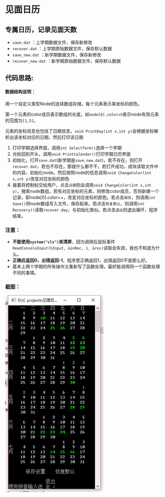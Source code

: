 见面日历
========
专属日历，记录见面天数
--------

* `save.dat` ：上学期数据文件，保存新修改
* `recover.dat` ：上学期原始数据文件，保存默认数据
* `save_new.dat` ：新学期数据文件，保存新修改
* `recover_new.dat` ：新学期原始数据文件，保存默认数据

代码思路:
--------
#### 数据结构说明：

用一个自定义类型Node的连续数组存储，每个元素表示某坐标的颜色。

第一个元素的color成员表示数组的长度。如`node[0].color=5`表示node有效元素的范围为`[1,5]`。

元素的坐标信息也包括了日期信息，`void PrintDay(int x,int y)`会根据坐标解析出该坐标对应的日期，然后打印该日期

1. 打印学期选择界面，调用`int SelectTerm()`选择一个学期
2. 光标回到开头，调用`void PrintCalendar()`打印学期日历界面
3. 初始化，打开`save.dat`(新学期是`save_new.dat`)，若不存在，则打开`recover.dat`，若也不存在，那就什么都不干。若打开成功，成块读取文件中的内容，初始化node。然后按照node的信息调用`void ChangeColor(int x,int y)`改变对应坐标的颜色
4. 接着将控制权交给用户，点击`日期`则会调用`void ChangeColor(int x,int y)`，搜索node数组，若有对应坐标的元素，则修改color成员，否则新建一个记录，即node[0].color++，改变对应坐标的颜色。若点击`保存`，则调用`int Save()`将node数组写入文件，保存起来。若点击`恢复默认`，则调用`int Recovery()`读取`recover.day`，与初始化类似。若点击`退出`则退出循环，程序结束。

### 注意：

* __不能使用`system("cls")`来清屏__，因为调用后鼠标事件`ReadConsoleInput(hInput, &inRec, 1, &res)`读取会失效，我也不知道为什么。
* __正确应返回0，出错返回-1__，程序里正确返回1，出错返回0不是那么好。
* 基本上两个学期的所有操作又重新写了函数处理，最好能调用同一个函数处理不同的事情。

### 截图：
![](https://github.com/TianLanhe/happy_calendar/raw/master/screenshot.jpg)
